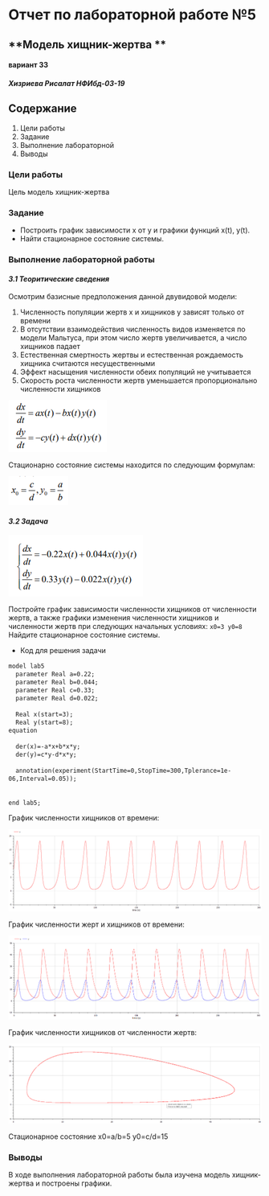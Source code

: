 # **Отчет по лабораторной работе №5**
## **Модель хищник-жертва **
#### вариант 33
#### *Хизриева Рисалат НФИбд-03-19*



## **Содержание**
1. Цели работы
2. Задание
3. Выполнение лабораторной
4. Выводы



### **Цели работы**
Цель модель хищник-жертва 

### **Задание**
* Построить график зависимости x от y и графики функций x(t), y(t). 
* Найти стационарное состояние системы.


### **Выполнение лабораторной работы**
#### *3.1 Теоритические сведения*

Осмотрим базисные предположения данной двувидовой модели:

1. Численность популяции жертв x и хищников y зависят только от времени 
2. В отсутствии взаимодействия численность видов изменяется по модели
Мальтуса, при этом число жертв увеличивается, а число хищников падает
3. Естественная смертность жертвы и естественная рождаемость хищника
считаются несущественными
4. Эффект насыщения численности обеих популяций не учитывается
5. Скорость роста численности жертв уменьшается пропорционально
численности хищников

![avatar](./screenshots/lab5%20pic.2.PNG)

Стационарно состояние системы находится по следующим формулам:

![avatar](./screenshots/lab5%20pic.3.PNG)


#### *3.2 Задача*

![avatar](./screenshots/lab%205%20pic.4.PNG)

Постройте график зависимости численности хищников от численности жертв,
а также графики изменения численности хищников и численности жертв при
следующих начальных условиях:   ```x0=3 y0=8``` 
Найдите стационарное состояние системы.

* Код для решения задачи
```
model lab5
  parameter Real a=0.22;
  parameter Real b=0.044;
  parameter Real c=0.33;
  parameter Real d=0.022;
  
  Real x(start=3);
  Real y(start=8);
equation
  
  der(x)=-a*x+b*x*y;
  der(y)=c*y-d*x*y;
  
  annotation(experiment(StartTime=0,StopTime=300,Tplerance=1e-06,Interval=0.05));

  
end lab5;
```

График численности хищников от времени:

![avatar](./screenshots/lab5%20pic.4.PNG)

График численности жерт и хищников от времени:

![avatar](./screenshots/lab%205%20pic.5.PNG)

График численности хищников от численности жертв:

![avatar](./screenshots/lab5%20pic.1.PNG)

Стационарное состояние x0=a/b=5  y0=c/d=15




### **Выводы**
В ходе выполнения лабораторной работы была изучена модель хищник-жертва и построены графики.